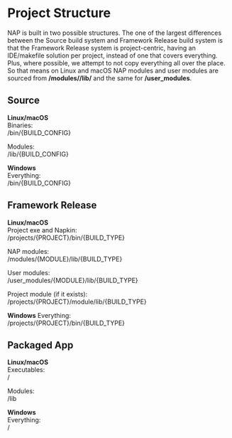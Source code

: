 Project Structure
=================

NAP is built in two possible structures.
The one of the largest differences between the Source build system and Framework Release build system is that the Framework Release system is project-centric, having an IDE/makefile solution per project, instead of one that covers everything. Plus, where possible, we attempt to not copy everything all over the place. So that means on Linux and macOS NAP modules and user modules are sourced from **/modules/<module name>/lib/<build type>** and the same for **/user_modules**.


Source
------
**Linux/macOS**<br>
Binaries:<br>
/bin/{BUILD_CONFIG}<br>

Modules:<br>
/lib/{BUILD_CONFIG}

**Windows**<br>
Everything:<br>
/bin/{BUILD_CONFIG}

Framework Release
-----------------
**Linux/macOS**<br>
Project exe and Napkin:<br>
/projects/{PROJECT}/bin/{BUILD_TYPE}
 
NAP modules:<br>
/modules/{MODULE}/lib/{BUILD_TYPE}

User modules:<br>
/user_modules/{MODULE}/lib/{BUILD_TYPE}
 
Project module (if it exists):<br>
/projects/{PROJECT}/module/lib/{BUILD_TYPE}

**Windows**
Everything:<br>
/projects/{PROJECT}/bin/{BUILD_TYPE}

Packaged App
------------
**Linux/macOS**<br>
Executables:<br>
/

Modules:<br>
/lib

**Windows**<br>
Everything:<br>
/
